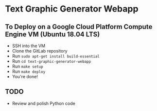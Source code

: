 # Text Graphic Generator Webapp

## To Deploy on a Google Cloud Platform Compute Engine VM (Ubuntu 18.04 LTS)

- SSH into the VM
- Clone the GitLab repository
- Run `sudo apt-get install build-essential`
- Run `cd text-graphic-generator-webapp`
- Run `make setup`
- Run `make deploy`
- You're done!

## TODO

- Review and polish Python code

